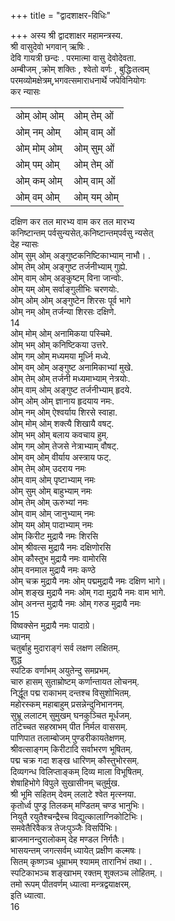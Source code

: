 +++
title = "द्वादशाक्षर-विधिः"

+++
अस्य श्री द्वादशाक्षर महामन्त्रस्य.  
श्री वासुदेवो भगवान्‌ ऋषिः .  
देवि गायत्री छन्दः . परमात्मा वासु देवोदेवता.  
अम्बीजम्‌ ,क्रोम्‌ शक्तिः , श्वेतो वर्णः , बुद्धिःतत्वम्‌  
परमव्योमक्षेत्रम्‌,भगवत्समाराधनार्थे जपेविनियोगः  
कर न्यासः  

<table>
  <tr>
   <td>ओम्‌ ओम्‌ ओम्‌ 
   </td>
   <td>ओम्‌ तेम्‌ ओं
   </td>
  </tr>
  <tr>
   <td>ओम्‌ नम्‌ ओम्‌ 
   </td>
   <td>ओम्‌ वाम्‌ ओं
   </td>
  </tr>
  <tr>
   <td>ओम्‌ मोम्‌ ओम्‌ 
   </td>
   <td>ओम्‌ सुम् ओं
   </td>
  </tr>
  <tr>
   <td>ओम्‌ पम्‌ ओम्‌ 
   </td>
   <td>ओम्‌ तेम् ओं
   </td>
  </tr>
  <tr>
   <td>ओम्‌ कम्‌ ओम्‌ 
   </td>
   <td>ओम्‌ वाम्‌ ओं
   </td>
  </tr>
  <tr>
   <td>ओम्‌ वम्‌ ओम्‌ 
   </td>
   <td>ओम्‌ यम्‌ ओम्‌
   </td>
  </tr>
</table>  

दक्षिण कर तल मारभ्य वाम कर तल मारभ्य  
कनिष्टान्तम्‌ पर्वसुन्यसेत्‌.कनिष्टान्तम्‌पर्वसु न्यसेत्‌  
देह न्यासः  
ओम्‌ सुम्‌ ओम्‌ अङ्गुष्टकनिष्टिकाभ्याम्‌ नाभौ। .  
ओम्‌ तेम्‌ ओम्‌ अङ्गुष्ट तर्जनीभ्याम्‌ गुह्ये.  
ओम्‌ वाम्‌ ओम्‌ अङ्कुष्टम्‌ विना जान्वोः.  
ओम्‌ यम्‌ ओम्‌ सर्वाङ्गुलीभिः चरणयोः.  
ओम्‌ ओम्‌ ओम्‌ अङ्गुष्टेन शिरसः पूर्व भागे  
ओम्‌ नम्‌ ओम्‌ तर्जन्या शिरसः दक्षिणे.  
14  
ओम्‌ मोम्‌ ओम्‌ अनामिकया पस्चिमे.  
ओम्‌ भम्‌ ओम्‌ कनिष्टिकया उत्तरे.  
ओम्‌ गम्‌ ओम्‌ मध्यमया मूर्ध्नि मध्ये.  
ओम्‌ वम्‌ ओम्‌ अङ्गुष्ट अनामिकाभ्यां मुखे.  
ओम्‌ तेम्‌ ओम्‌ तर्जनी मध्यमाभ्याम्‌ नेत्रयोः.  
ओम्‌ वाम्‌ ओम्‌ अङ्गुष्ट तर्जनीभ्याम्‌ हृदये.  
ओम्‌ ओम्‌ ओम्‌ ज्ञानाय हृदयाय नमः.  
ओम्‌ नम्‌ ओम्‌ ऐश्वर्याय शिरसे स्वाहा.  
ओम्‌ मोम्‌ ओम्‌ शक्त्यै शिखायै वषट्‌.  
ओम्‌ भम्‌ ओम्‌ बलाय कवचाय हुम्‌.  
ओम्‌ गम्‌ ओम्‌ तेजसे नेत्राभ्याम्‌ वौषट्‌.  
ओम्‌ वम्‌ ओम्‌ वीर्याय अस्त्राय फट्‌.  
ओम्‌ तेम्‌ ओम्‌ उदराय नमः  
ओम्‌ वाम्‌ ओम्‌ पृष्टाभ्याम्‌ नमः  
ओम्‌ सुम्‌ ओम्‌ बाहुभ्याम्‌ नमः  
ओम्‌ तेम्‌ ओम्‌ ऊरुभ्यां नमः  
ओम्‌ वाम्‌ ओम्‌ जानुभ्याम्‌ नमः  
ओम्‌ यम्‌ ओम्‌ पादाभ्याम्‌ नमः  
ओम्‌ किरीट मुद्रायै नमः शिरसि  
ओम्‌ श्रीवत्स मुद्रायै नमः दक्षिणोरसि  
ओम्‌ कौस्तुभ मुद्रायै नमः वामोरसि  
ओम्‌ वनमाल मुद्रायै नमः कण्ठे  
ओम्‌ चक्र मुद्रायै नमः ओम्‌ पद्ममुद्रायै नमः दक्षिण भागे।  
ओम्‌ शङ्ख मुद्रायै नमः ओम्‌ गदा मुद्रायै नमः वाम भागे.  
ओम्‌ अनन्त मुद्रायै नमः ओम्‌ गरुड मुद्रायै नमः  
15  
विष्वक्सेन मुद्रायै नमः पादाग्रे।  
ध्यानम्‌  
चतुर्बाहु मुदाराङ्गं सर्व लक्षण लक्षितम्‌.  
शुद्ध  
स्पटिक वर्णाभम्‌ अयुतेन्दु समप्रभम्‌.  
चारु हासम्‌ सुताम्रोष्टम्‌ कर्णान्तायत लोचनम्‌.  
निर्द्धूत पद्म राकाभम्‌ दन्तश्च विसुशोभितम्‌.  
महोरस्कम्‌ महाबाहुम्‌ प्रसन्नेन्दुनिभाननम्‌.  
सुभ्रू ललाटम्‌ सुमुखम्‌ घनकुञ्चित मूर्धजम्‌.  
तटिच्चत सहस्राभम्‌ पीत निर्मल वाससम्‌.  
पाणिपात तलाम्बोजम्‌ पुण्डरीकायतेक्षणम्‌.  
श्रीवत्साङ्गम्‌ किरीटादि सर्वाभरण भूषितम्‌.  
पद्म चक्र गदा शङ्ख धारिणम्‌ कौस्तुभोरसम्‌.  
दिव्यगन्ध विलिप्ताङ्कम्‌ दिव्य माला विभूषितम्‌.  
शेषाहिभोगे विपुले सुखासीनम्‌ चतुर्मुख.  
श्री भूमि सहितम्‌ देवम्‌ ललाटे श्वेत मृत्स्नया.  
कृतोर्ध्व पुण्ड्र तिलकम्‌ मण्डितम्‌ चण्ड भानुभिः।  
नियुतै रयुतैश्चन्द्रैस्च विद्युत्कालाग्निकोटिभिः।  
समवेतैरिवैकत्र तेजःपुञ्जैः विसर्पिभिः।  
ब्राजमानन्दुरालोकम्‌ देह मण्डल निर्गतैः।  
भासयन्तम्‌ जगत्सर्वम्‌ ध्यायेत्‌ प्रक्षीण कल्मषः।  
सितम्‌ कृष्णञ्च धूम्राभम्‌ श्यामम्‌ तारानिभं तथा। .  
स्पटिकाभञ्च शङ्खाभम्‌ रक्तम्‌ शुक्लञ्च लोहितम्‌.।  
तमो रूपम्‌ पीतवर्णम्‌ ध्यात्वा मन्त्रद्वयाक्षरम्‌.  
इति ध्यात्वा.  
16  
